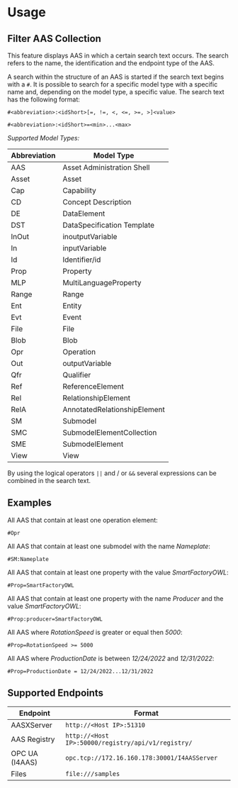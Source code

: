 # Usage

## Filter AAS Collection
This feature displays AAS in which a certain search text occurs. The search refers to the name, the identification and the endpoint type of the AAS.

A search within the structure of an AAS is started if the search text begins with a `#`. It is possible to search for a specific model type with a specific name and, depending on the model type, a specific value. The search text has the following format:

`#<abbreviation>:<idShort>[=, !=, <, <=, >=, >]<value>`
 
`#<abbreviation>:<idShort>=<min>...<max>`

*Supported Model Types:*

   | Abbreviation | Model Type                   |
   | ------------ | ---------------------------- |
   | AAS          | Asset Administration Shell   |
   | Asset        | Asset                        |
   | Cap          | Capability                   |
   | CD           | Concept Description          |
   | DE           | DataElement                  |
   | DST          | DataSpecification Template   |
   | InOut        | inoutputVariable             |
   | In           | inputVariable                |
   | Id           | Identifier/id                |
   | Prop         | Property                     |
   | MLP          | MultiLanguageProperty        |
   | Range        | Range                        |
   | Ent          | Entity                       |
   | Evt          | Event                        |
   | File         | File                         |
   | Blob         | Blob                         |
   | Opr          | Operation                    |
   | Out          | outputVariable               |
   | Qfr          | Qualifier                    |
   | Ref          | ReferenceElement             |
   | Rel          | RelationshipElement          |
   | RelA         | AnnotatedRelationshipElement |
   | SM           | Submodel                     |
   | SMC          | SubmodelElementCollection    |
   | SME          | SubmodelElement              |
   | View         | View                         |

By using the logical operators `||` and / or `&&` several expressions can be combined in the search text.

## Examples
All AAS that contain at least one operation element:

`#Opr`

All AAS that contain at least one submodel with the name *Nameplate*:

`#SM:Nameplate`

All AAS that contain at least one property with the value *SmartFactoryOWL*:

`#Prop=SmartFactoryOWL`

All AAS that contain at least one property with the name *Producer* and the value *SmartFactoryOWL*:

`#Prop:producer=SmartFactoryOWL`

All AAS where *RotationSpeed* is greater or equal then *5000*:

`#Prop=RotationSpeed >= 5000`

All AAS where *ProductionDate* is between *12/24/2022* and *12/31/2022*:

`#Prop=ProductionDate = 12/24/2022...12/31/2022`

## Supported Endpoints

| Endpoint       | Format                                                           |
| -------------- | ---------------------------------------------------------------- |
| AASXServer     | `http://<Host IP>:51310`                                         |
| AAS Registry   | `http://<Host IP>:50000/registry/api/v1/registry/`               |
| OPC UA (I4AAS) | `opc.tcp://172.16.160.178:30001/I4AASServer`                     |
| Files          | `file:///samples`                                                |
